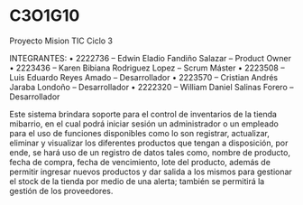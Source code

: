 # C3O1G10
Proyecto Mision TIC Ciclo 3

INTEGRANTES:
•	2222736 – Edwin Eladio Fandiño Salazar – Product Owner
•	2223436 – Karen Bibiana Rodriguez Lopez – Scrum Máster
•	2223508 – Luis Eduardo Reyes Amado – Desarrollador
•	2223570 – Cristian Andrés Jaraba Londoño – Desarrollador
•	2222320 – William Daniel Salinas Forero – Desarrollador

Este sistema brindara soporte para el control de inventarios de la tienda mibarrio, 
en el cual podrá iniciar sesión un administrador o un empleado para el uso de 
funciones disponibles como lo son registrar, actualizar, eliminar y visualizar 
los diferentes productos que tengan a disposición, por ende, se hará uso de 
un registro de datos tales como, nombre de producto, fecha de compra, fecha de vencimiento, 
lote del producto, además de permitir ingresar nuevos productos y 
dar salida a los mismos para gestionar el stock de la tienda por medio de una alerta; 
también se permitirá la gestión de los proveedores.
